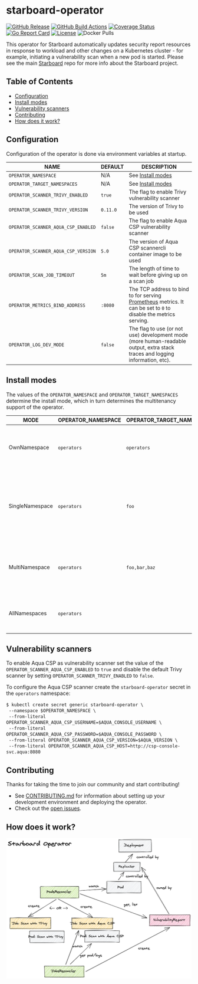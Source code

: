 # starboard-operator

[![GitHub Release][release-img]][release]
[![GitHub Build Actions][build-action-img]][actions]
[![Coverage Status][cov-img]][cov]
[![Go Report Card][report-card-img]][report-card]
[![License][license-img]][license]
![Docker Pulls][docker-pulls]

This operator for Starboard automatically updates security report resources in response to workload and other changes on
a Kubernetes cluster - for example, initiating a vulnerability scan when a new pod is started. Please see the main
[Starboard][starboard] repo for more info about the Starboard project.

## Table of Contents

- [Configuration](#configuration)
- [Install modes](#install-modes)
- [Vulnerability scanners](#vulnerability-scanners)
- [Contributing](#configuration)
- [How does it work?](#how-does-it-work)

## Configuration

Configuration of the operator is done via environment variables at startup.

| NAME                                    | DEFAULT  | DESCRIPTION |
| --------------------------------------- | -------- | ----------- |
| `OPERATOR_NAMESPACE`                    | N/A      | See [Install modes](#install-modes) |
| `OPERATOR_TARGET_NAMESPACES`            | N/A      | See [Install modes](#install-modes) |
| `OPERATOR_SCANNER_TRIVY_ENABLED`        | `true`   | The flag to enable Trivy vulnerability scanner |
| `OPERATOR_SCANNER_TRIVY_VERSION`        | `0.11.0` | The version of Trivy to be used |
| `OPERATOR_SCANNER_AQUA_CSP_ENABLED`     | `false`  | The flag to enable Aqua CSP vulnerability scanner |
| `OPERATOR_SCANNER_AQUA_CSP_VERSION`     | `5.0`    | The version of Aqua CSP scannercli container image to be used |
| `OPERATOR_SCAN_JOB_TIMEOUT`             | `5m`     | The length of time to wait before giving up on a scan job |
| `OPERATOR_METRICS_BIND_ADDRESS`         | `:8080`  | The TCP address to bind to for serving [Prometheus][prometheus] metrics. It can be set to `0` to disable the metrics serving. |
| `OPERATOR_LOG_DEV_MODE`                 | `false`  | The flag to use (or not use) development mode (more human-readable output, extra stack traces and logging information, etc). |

## Install modes

The values of the `OPERATOR_NAMESPACE` and `OPERATOR_TARGET_NAMESPACES` determine the install mode,
which in turn determines the multitenancy support of the operator.

| MODE            | OPERATOR_NAMESPACE | OPERATOR_TARGET_NAMESPACES | DESCRIPTION |
| --------------- | ------------------ | -------------------------- | ----------- |
| OwnNamespace    | `operators`        | `operators`                | The operator can be configured to watch events in the namespace it is deployed in. |
| SingleNamespace | `operators`        | `foo`                      | The operator can be configured to watch for events in a single namespace that the operator is not deployed in. |
| MultiNamespace  | `operators`        | `foo,bar,baz`              | The operator can be configured to watch for events in more than one namespace. |
| AllNamespaces   | `operators`        |                            | The operator can be configured to watch for events in all namespaces. |

## Vulnerability scanners

To enable Aqua CSP as vulnerability scanner set the value of the `OPERATOR_SCANNER_AQUA_CSP_ENABLED` to `true` and
disable the default Trivy scanner by setting `OPERATOR_SCANNER_TRIVY_ENABLED` to `false`.

To configure the Aqua CSP scanner create the `starboard-operator` secret in the `operators` namespace:

```
$ kubectl create secret generic starboard-operator \
 --namespace $OPERATOR_NAMESPACE \
 --from-literal OPERATOR_SCANNER_AQUA_CSP_USERNAME=$AQUA_CONSOLE_USERNAME \
 --from-literal OPERATOR_SCANNER_AQUA_CSP_PASSWORD=$AQUA_CONSOLE_PASSWORD \
 --from-literal OPERATOR_SCANNER_AQUA_CSP_VERSION=$AQUA_VERSION \
 --from-literal OPERATOR_SCANNER_AQUA_CSP_HOST=http://csp-console-svc.aqua:8080
```

## Contributing

Thanks for taking the time to join our community and start contributing!

- See [CONTRIBUTING.md](CONTRIBUTING.md) for information about setting up your development environment and deploying the operator.
- Check out the [open issues](https://github.com/aquasecurity/starboard-operator/issues).

## How does it work?

![](docs/starboard-operator.png)

[release-img]: https://img.shields.io/github/release/aquasecurity/starboard-operator.svg?logo=github
[release]: https://github.com/aquasecurity/starboard-operator/releases
[build-action-img]: https://github.com/aquasecurity/starboard-operator/workflows/build/badge.svg
[actions]: https://github.com/aquasecurity/starboard-operator/actions
[cov-img]: https://codecov.io/github/aquasecurity/starboard-operator/branch/master/graph/badge.svg
[cov]: https://codecov.io/github/aquasecurity/starboard-operator
[report-card-img]: https://goreportcard.com/badge/github.com/aquasecurity/starboard-operator
[report-card]: https://goreportcard.com/report/github.com/aquasecurity/starboard-operator
[license-img]: https://img.shields.io/github/license/aquasecurity/starboard-operator.svg
[license]: https://github.com/aquasecurity/starboard-operator/blob/master/LICENSE
[docker-pulls]: https://img.shields.io/docker/pulls/aquasec/starboard-operator?logo=docker

[starboard]: https://github.com/aquasecurity/starboard
[prometheus]: https://github.com/prometheus
